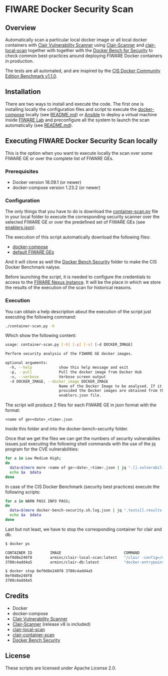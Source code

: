 # FIWARE Docker Security Scan

## Overview

Automatically scan a particular local docker image or all local docker containers 
with [Clair Vulnerability Scanner](https://github.com/coreos/clair) using 
[Clair-Scanner](https://github.com/arminc/clair-scanner) and 
[clair-local-scan](https://github.com/arminc/clair-local-scan) together with together 
with the [Docker Bench for Security](https://github.com/docker/docker-bench-security) 
to check common best-practices around deploying FIWARE Docker containers in production. 

The tests are all automated, and are inspired by the 
[CIS Docker Community Edition Benchmark v1.1.0](https://benchmarks.cisecurity.org/tools2/docker/CIS_Docker_Community_Edition_Benchmark_v1.1.0.pdf).


## Installation

There are two ways to install and execute the code. The first one is installing locally
the configuration files and script to execute the [docker-compose](https://docs.docker.com/compose/) 
locally (see [README.md](docker/README.md)) or [Ansible](https://www.ansible.com/) to deploy 
a virtual machine inside [FIWARE Lab](https://cloud.lab.fiware.org) and preconfigure all 
the system to launch the scan automatically (see [README.md](deploy/README.md)).

## Executing FIWARE Docker Security Scan locally

This is the option when you want to execute locally the scan over some FIWARE GE or over the
complete list of FIWARE GEs.

### Prerequisites

* Docker version 18.09.1 (or newer)
* docker-compose version 1.23.2 (or newer)

### Configuration

The only things that you have to do is download the [container-scan.py](container-scan.py) 
file in your local folder to execute the corresponding security scanner over the selected 
FIWARE GE or over the predefined set of FIWARE GEs (see [enablers.json](enablers.json)).

The execution of this script automatically download the following files:
- [docker-compose](docker-compose.yml)
- [default FIWARE GEs](enablers.json)

And it will clone as well the [Docker Bench Security](https://github.com/docker/docker-bench-security) 
folder to make the CIS Docker Benchmark nalyse.

Before launching the script, it is needed to configure the credentials to access to the 
[FIWARE Nexus instance](https://nexus.lab.fiware.org). It will be the place in which we
store the results of the execution of the scan for historical reasons.

### Execution

You can obtain a help description about the execution of the script just executing the 
following command:

```bash
./container-scan.py -h
```

Which show the following content:

```bash
usage: container-scan.py [-h] [-p] [-v] [-d DOCKER_IMAGE]

Perform security analysis of the FIWARE GE docker images.

optional arguments:
  -h, --help            show this help message and exit
  -p, --pull            Pull the docker image from Docker Hub
  -v, --verbose         Verbose screen output
  -d DOCKER_IMAGE, --docker_image DOCKER_IMAGE
                        Name of the Docker Image to be analysed. If it is not
                        provided the Docker images are obtained from the
                        enablers.json file.
```    

The script will produce 2 files for each FIWARE GE in json format with the format:

```text
<name of ge><date>_<time>.json
``` 

Inside this folder and into the docker-bench-security folder.

Once that we get the files we can get the numbers of security vulnerabilies issues
just executing the following shell commands with the use of the jq program for the
CVE vulnerabilities:

```bash
for a in Low Medium High; 
do 
  data=$(more more <name of ge><date>_<time>.json | jq ".[].vulnerabilities[].severity | select (.==\"${a}\")" | wc -l)
  echo $a  $data
done
```

In case of the CIS Docker Benchmark (security best practices) execute the following scripts:

```bash
for a in WARN PASS INFO PASS; 
do 
  data=$(more docker-bench-security.sh.log.json | jq ".tests[].results[].result | select (.==\"${a}\")" | wc -l)
  echo $a  $data
done
```

Last but not least, we have to stop the corresponding container for clair and db.

```bash
$ docker ps

CONTAINER ID        IMAGE                            COMMAND                  CREATED             STATUS                  PORTS               NAMES
0ef0d8e240f8        arminc/clair-local-scan:latest   "/clair -config=/con…"   29 hours ago        Up 29 hours (healthy)   6060-6061/tcp       docker_clair_1
3780c4add4a5        arminc/clair-db:latest           "docker-entrypoint.s…"   29 hours ago        Up 29 hours (healthy)   5432/tcp            docker_db_1

$ docker stop 0ef0d8e240f8 3780c4add4a5
0ef0d8e240f8
3780c4add4a5
```

## Credits

* Docker
* docker-compose
* [Clair Vulnerability Scanner](https://github.com/coreos/clair)
* [Clair-Scanner](https://github.com/arminc/clair-scanner) (release v8 is included)
* [clair-local-scan](https://github.com/arminc/clair-local-scan)
* [clair-container-scan](https://github.com/usr42/clair-container-scan)
* [Docker Bench Security](https://github.com/docker/docker-bench-security)

## License

These scripts are licensed under Apache License 2.0.